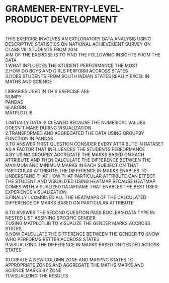 # GRAMENER-ENTRY-LEVEL-PRODUCT DEVELOPMENT
<br>THIS EXERCISE INVOLVES AN EXPLORATORY DATA ANALYSIS USING DESCRIPTIVE STATISTICS ON NATIONAL ACHIEVEMENT SURVEY ON CLASS  VIII STUDENTS FROM 2014<br>
AIM OF THE EXERCISE IS TO FIND THE FOLLOWING INSIGHTS FROM THE DATA<br>
1.WHAT INFLUECES THE STUDENT PERFORMANCE THE MOST <br>
2.HOW DO BOYS AND GIRLS PERFORM ACCROSS STATES <br>
3.DOES STUDENTS FROM SOUTH INDIAN STATES REALLY EXCEL IN MATHS AND SCIENCE 

LIBRARIES USED IN THIS EXERCISE ARE<br>
NUMPY<br>
PANDAS<br>
SEABORN<br>
MATPLOTLIB<br>


1.INITIALLY DATA IS CLEANED BECAUSE THE NUMERICAL VALUES DOESN'T MAKE DURING VISUALIZATION<br>
2.TRANSFORMED AND AGGREGATED THE DATA USING GROUPBY FUNCTION IN PANDAS <br>
3.TO ANSWER FIRST QUESTION CONSIDER EVERY ATTRIBUTE IN DATASET AS A FACTOR THAT INFLUENCES THE STUDENTS PERFORMANCE<br>
4.BY USING GROUPBY  AGGREGATE THE MARKS BASED ON EACH ATTRIBUTE AND THEN CALCULATE THE DIFFERENCE BETWEEN THE MAXIMUM AND MINIMUM MARKS IN EACH SUBJECT ON THAT PARTICULAR ATTRIBUTE.THE DIFFERENCE IN MARKS ENABLES TO UNDERSTAND THAT HOW THAT PARTICULAR ATTRIBUTE CAN EFFECT THE STUDENT AND VISUALIZED USING HEATMAP BECAUSE HEATMAP COMES WITH VISUALIZED DATAFRAME THAT ENABLES THE BEST USER EXPERIENCE VISUALIZATION <br>
5.FINALLY I COMBINED ALL THE HEATMAPS OF THE CALCULATED DIFFERENCE OF MARKS BASED ON PARTICULAR ATTRIBUTE<br>


6.TO ANSWER THE SECOND QUESTION PASS BOOLEAN DATA TYPE IN NESTED LIST ASSINING SPECIFIC GENDER <br>
7.USING MATPLOTLIB TO VISUALIZE THE GENDER MARKS ACCROSS STATES<br>
8.NOW CALCULATE THE DIFFERENCE BETWEEN THE GENDER TO KNOW WHO PERFORMS BETTER ACCROSS STATES<br>
9.VISUALIZING THE DIFFERENCE IN MARKS BASED ON GENDER ACROSS STATES<br>


10.CREATE A NEW COLUMN  ZONE AND MAPPNG STATES TO APPROPRIATE ZONES AND AGGREGATE THE MATHS MARKS AND SCIENCE MARKS BY ZONE <br>
11.VISUALIZING THE RESULTS



